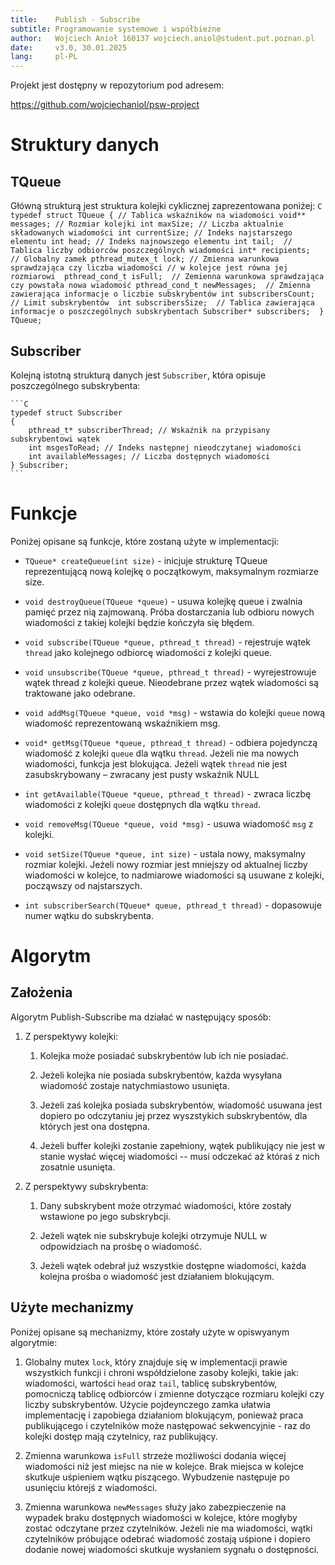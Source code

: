 ```yaml
---
title:    Publish - Subscribe
subtitle: Programowanie systemowe i współbieżne
author:   Wojciech Anioł 160137 wojciech.aniol@student.put.poznan.pl
date:     v3.0, 30.01.2025
lang:     pl-PL
---
```



Projekt jest dostępny w repozytorium pod adresem: 

<https://github.com/wojciechaniol/psw-project>

# Struktury danych

## TQueue

Główną strukturą jest struktura kolejki cyklicznej zaprezentowana poniżej:
    ```C
    typedef struct TQueue
    {
        // Tablica wskaźników na wiadomości
        void** messages;
        // Rozmiar kolejki
        int maxSize;
        // Liczba aktualnie składowanych wiadomości
        int currentSize;
        // Indeks najstarszego elementu
        int head;
        // Indeks najnowszego elementu
        int tail; 
        // Tablica liczby odbiorców poszczególnych wiadomości
        int* recipients; 
        // Globalny zamek
        pthread_mutex_t lock;
        // Zmienna warunkowa sprawdzająca czy liczba wiadomości
        // w kolejce jest równa jej rozmiarowi 
        pthread_cond_t isFull; 
        // Zemienna warunkowa sprawdzająca czy powstała nowa wiadomość
        pthread_cond_t newMessages; 
        // Zmienna zawierająca informacje o liczbie subskrybentów
        int subscribersCount;
        // Limit subskrybentów 
        int subscribersSize; 
        // Tablica zawierająca informacje o poszczególnych subskrybentach
        Subscriber* subscribers; 
    } TQueue;
    ```
## Subscriber

Kolejną istotną strukturą danych jest `Subscriber`, która opisuje poszczególnego subskrybenta:

    ```C
    typedef struct Subscriber
    {
        pthread_t* subscriberThread; // Wskaźnik na przypisany subskrybentowi wątek
        int msgesToRead; // Indeks następnej nieodczytanej wiadomości
        int availableMessages; // Liczba dostępnych wiadomości
    } Subscriber;
    ```

# Funkcje 

Poniżej opisane są funkcje, które zostaną użyte w implementacji:

- `TQueue* createQueue(int size)` - inicjuje strukturę TQueue reprezentującą nową kolejkę o początkowym, maksymalnym rozmiarze size.
  
- `void destroyQueue(TQueue *queue)` - usuwa kolejkę queue i zwalnia pamięć przez nią zajmowaną. Próba dostarczania lub odbioru nowych wiadomości z takiej kolejki będzie kończyła się błędem.
  
- `void subscribe(TQueue *queue, pthread_t thread)` - rejestruje wątek `thread` jako kolejnego odbiorcę wiadomości z kolejki queue.
  
- `void unsubscribe(TQueue *queue, pthread_t thread)` - wyrejestrowuje wątek thread z kolejki queue. Nieodebrane przez wątek wiadomości są traktowane jako odebrane.
  
- `void addMsg(TQueue *queue, void *msg)` - wstawia do kolejki `queue` nową wiadomość reprezentowaną wskaźnikiem msg.

- `void* getMsg(TQueue *queue, pthread_t thread)` - odbiera pojedynczą wiadomość z kolejki `queue` dla wątku `thread`. Jeżeli nie ma nowych wiadomości, funkcja jest blokująca. Jeżeli wątek `thread` nie jest zasubskrybowany – zwracany jest pusty wskaźnik NULL
  
- `int getAvailable(TQueue *queue, pthread_t thread)` - zwraca liczbę wiadomości z kolejki `queue` dostępnych dla wątku `thread`.
  
- `void removeMsg(TQueue *queue, void *msg)` - usuwa wiadomość `msg` z kolejki.
  
- `void setSize(TQueue *queue, int size)` - ustala nowy, maksymalny rozmiar kolejki. Jeżeli nowy rozmiar jest mniejszy od aktualnej liczby wiadomości w kolejce, to nadmiarowe wiadomości są usuwane z kolejki, począwszy od najstarszych.
  
- `int subscriberSearch(TQueue* queue, pthread_t thread)` - dopasowuje numer wątku do subskrybenta.

# Algorytm

## Założenia

Algorytm Publish-Subscribe ma działać w następujący sposób:

1. Z perspektywy kolejki:
   
   1. Kolejka może posiadać subskrybentów lub ich nie posiadać.
   
   2. Jeżeli kolejka nie posiada subskrybentów, każda wysyłana wiadomość zostaje natychmiastowo usunięta.
   
   3. Jeżeli zaś kolejka posiada subskrybentów, wiadomość usuwana jest dopiero po odczytaniu jej przez wyszstykich subskrybentów, dla których jest ona dostępna.
   
   4. Jeżeli buffer kolejki zostanie zapełniony, wątek publikujący nie jest w stanie wysłać więcej wiadomości -- musi odczekać aż któraś z nich zosatnie usunięta.

2. Z perspektywy subskrybenta:
   
   1. Dany subskrybent może otrzymać wiadomości, które zostały wstawione po jego subskrybcji.
   
   2. Jeżeli wątek nie subskrybuje kolejki otrzymuje NULL w odpowidziach na prośbę o wiadomość.
   
   3. Jeżeli wątek odebrał już wszystkie dostępne wiadomości, każda kolejna prośba o wiadomość jest działaniem blokującym.

## Użyte mechanizmy

Poniżej opisane są mechanizmy, które zostały użyte w opiswyanym algorytmie:

1. Globalny mutex `lock`, który znajduje się w implementacji prawie wszystkich funkcji i chroni współdzielone zasoby kolejki, takie jak: wiadomości, wartości `head` oraz `tail`, tablicę subskrybentów, pomocniczą tablicę odbiorców i zmienne dotyczące rozmiaru kolejki czy liczby subskrybentów. Użycie pojdeynczego zamka ułatwia implementację i zapobiega działaniom blokującym, ponieważ praca publikującego i czytelników może następować sekwencyjnie - raz do kolejki dostęp mają czytelnicy, raz publikujący.
   
2. Zmienna warunkowa `isFull` strzeże możliwości dodania więcej wiadomości niż jest miejsc na nie w kolejce. Brak miejsca w kolejce skutkuje uśpieniem wątku piszącego. Wybudzenie następuje po usunięciu którejś z wiadomości.
   
3. Zmienna warunkowa `newMessages` służy jako zabezpieczenie na wypadek braku dostępnych wiadomości w kolejce, które mogłyby zostać odczytane przez czytelników. Jeżeli nie ma wiadomości, wątki czytelników próbujące odebrać wiadomość zostają uśpione i dopiero dodanie nowej wiadomości skutkuje wysłaniem sygnału o dostępności.
